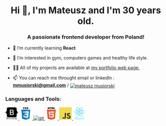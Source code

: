 <h1 align="center">Hi 👋, I'm Mateusz and I'm 30 years old.</h1>
<h3 align="center">A passionate frontend developer from Poland!</h3>

- 🌱 I’m currently learning **React**
- 👀 I’m interested in gym, computers games and healthy life style.

- 👨‍💻 All of my projects are available at [my portfolio web page.](https://beautiful-sundae-351ee2.netlify.app/)

- 📫 You can reach me throught email or linkedIn : **mmusiorski@gmail.com** / <a href="https://www.linkedin.com/in/mateusz-musiorski-298a33145/" target="blank"><img align="center" src="https://raw.githubusercontent.com/rahuldkjain/github-profile-readme-generator/master/src/images/icons/Social/linked-in-alt.svg" alt="mateusz musiorski" height="15" width="20"/></a>

<h3 align="left">Languages and Tools:</h3>
<p align="left"> <a href="https://getbootstrap.com" target="_blank" rel="noreferrer"> <img src="https://raw.githubusercontent.com/devicons/devicon/master/icons/bootstrap/bootstrap-plain-wordmark.svg" alt="bootstrap" width="40" height="40"/> </a> <a href="https://www.w3schools.com/css/" target="_blank" rel="noreferrer"> <img src="https://raw.githubusercontent.com/devicons/devicon/master/icons/css3/css3-original-wordmark.svg" alt="css3" width="40" height="40"/> </a> <a href="https://git-scm.com/" target="_blank" rel="noreferrer"> <img src="https://www.vectorlogo.zone/logos/git-scm/git-scm-icon.svg" alt="git" width="40" height="40"/> </a> <a href="https://www.w3.org/html/" target="_blank" rel="noreferrer"> <img src="https://raw.githubusercontent.com/devicons/devicon/master/icons/html5/html5-original-wordmark.svg" alt="html5" width="40" height="40"/> </a> <a href="https://developer.mozilla.org/en-US/docs/Web/JavaScript" target="_blank" rel="noreferrer"> <img src="https://raw.githubusercontent.com/devicons/devicon/master/icons/javascript/javascript-original.svg" alt="javascript" width="40" height="40"/> </a> <a href="https://reactjs.org/" target="_blank" rel="noreferrer"> <img src="https://raw.githubusercontent.com/devicons/devicon/master/icons/react/react-original-wordmark.svg" alt="react" width="40" height="40"/> </a> </p>



<!---
musior/musior is a ✨ special ✨ repository because its `README.md` (this file) appears on your GitHub profile.
You can click the Preview link to take a look at your changes.
--->
